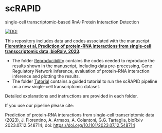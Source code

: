 # scRAPID
single-cell transcriptomic-based RnA-Protein Interaction Detection

[![DOI](https://zenodo.org/badge/653177334.svg)](https://zenodo.org/doi/10.5281/zenodo.10210488)


This repository includes data and codes associated with the manuscript [**Fiorentino et al, Prediction of protein-RNA interactions from single-cell transccriptomic data, bioRxiv, 2023**](https://www.biorxiv.org/content/10.1101/2023.07.12.548714v1). 

* The folder [Reproducibility](/Reproducibility/) contains the codes needed to reproduce the results shown in the manuscript, including data pre-processing, Gene Regulatory Network inference, evaluation of protein-RNA interaction inference and plotting the results.
* The folder [Tutorial](/Tutorial/) contains a guided tutorial to run the scRAPID pipeline on a new single-cell transcriptomic dataset.

Detailed explanations and instructions are provided in each folder.

If you use our pipeline please cite:

Prediction of protein-RNA interactions from single-cell transcriptomic data (2023), J. Fiorentino, A. Armaos, A. Colantoni, G.G. Tartaglia,
bioRxiv 2023.07.12.548714; doi: https://doi.org/10.1101/2023.07.12.548714
